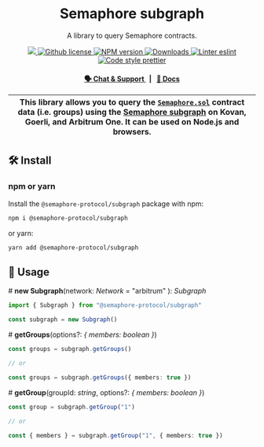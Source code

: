<p align="center">
    <h1 align="center">
        Semaphore subgraph
    </h1>
    <p align="center">A library to query Semaphore contracts.</p>
</p>

<p align="center">
    <a href="https://github.com/semaphore-protocol/semaphore.js">
        <img src="https://img.shields.io/badge/project-semaphore-blue.svg?style=flat-square">
    </a>
    <a href="https://github.com/semaphore-protocol/semaphore.js/blob/main/packages/subgraph/LICENSE">
        <img alt="Github license" src="https://img.shields.io/github/license/semaphore-protocol/semaphore.js.svg?style=flat-square">
    </a>
    <a href="https://www.npmjs.com/package/@semaphore-protocol/subgraph">
        <img alt="NPM version" src="https://img.shields.io/npm/v/@semaphore-protocol/subgraph?style=flat-square" />
    </a>
    <a href="https://npmjs.org/package/@semaphore-protocol/subgraph">
        <img alt="Downloads" src="https://img.shields.io/npm/dm/@semaphore-protocol/subgraph.svg?style=flat-square" />
    </a>
    <a href="https://eslint.org/">
        <img alt="Linter eslint" src="https://img.shields.io/badge/linter-eslint-8080f2?style=flat-square&logo=eslint" />
    </a>
    <a href="https://prettier.io/">
        <img alt="Code style prettier" src="https://img.shields.io/badge/code%20style-prettier-f8bc45?style=flat-square&logo=prettier" />
    </a>
</p>

<div align="center">
    <h4>
        <a href="https://t.me/joinchat/B-PQx1U3GtAh--Z4Fwo56A">
            🗣️ Chat &amp; Support
        </a>
        <span>&nbsp;&nbsp;|&nbsp;&nbsp;</span>
        <a href="https://semaphore-protocol.github.io/semaphore.js/subgraph">
            📘 Docs
        </a>
    </h4>
</div>

| This library allows you to query the [`Semaphore.sol`](https://github.com/semaphore-protocol/semaphore/blob/main/contracts/Semaphore.sol) contract data (i.e. groups) using the [Semaphore subgraph](https://github.com/semaphore-protocol/subgraph) on Kovan, Goerli, and Arbitrum One. It can be used on Node.js and browsers. |
| -------------------------------------------------------------------------------------------------------------------------------------------------------------------------------------------------------------------------------------------------------------------------------------------------------------------------------- |

## 🛠 Install

### npm or yarn

Install the `@semaphore-protocol/subgraph` package with npm:

```bash
npm i @semaphore-protocol/subgraph
```

or yarn:

```bash
yarn add @semaphore-protocol/subgraph
```

## 📜 Usage

\# **new Subgraph**(network: _Network_ = "arbitrum" ): _Subgraph_

```typescript
import { Subgraph } from "@semaphore-protocol/subgraph"

const subgraph = new Subgraph()
```

\# **getGroups**(options?: _{ members: boolean }_)

```typescript
const groups = subgraph.getGroups()

// or

const groups = subgraph.getGroups({ members: true })
```

\# **getGroup**(groupId: _string_, options?: _{ members: boolean }_)

```typescript
const group = subgraph.getGroup("1")

// or

const { members } = subgraph.getGroup("1", { members: true })
```
